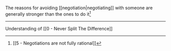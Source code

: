 The reasons for avoiding [[negotiation|negotiating]] with someone are generally stronger than the ones to do it[^1]

---

Understanding of [[0 - Never Split The Difference]]

[^1]: [[5 - Negotiations are not fully rational]]